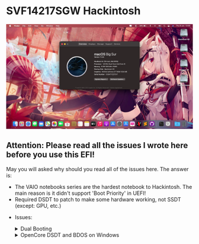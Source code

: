 # SVF14217SGW Hackintosh

![lspcon_debug](./img/desktop.png)

## Attention: Please read all the issues I wrote here before you use this EFI!
May you will asked why should you read all of the issues here. The answer is:
- The VAIO notebooks series are the hardest notebook to Hackintosh. The main reason is it didn't support 'Boot Priority' in UEFI!
- Required DSDT to patch to make some hardware working, not SSDT (except: GPU, etc.)

* Issues:
	<details>
		<summary>Dual Booting</summary>
		For some reason, almost VAIO notebooks come from 2016 or older (I donn't sure about that!) didn't have any option in UEFI called: 'Boot Priority'. So, that mean there're many challenge come with that. To fixed this, we inly have 1 solution: Using EasyUEFI to custom boot entry! Download <a href="https://www.easyuefi.com/index-us.html">EasyUEFI</a>
		To add OpenCore and make it boot first instead of Windows Boot Manager (WBM). Please choose OpenCore.efi from /EFI/OC/OpenCore.efi. For full guide, please read <a href="https://www.olarila.com/topic/13072-dual-boot-guide-clover-and-open-core/">here.</a>
	</details>

	<details>
		<summary>OpenCore DSDT and BDOS on Windows</summary>
		As you now, OpenCore is my favourite bootloader because:
			- Support more OSes
			- Faster booting than Chameleon (Legacy) and Clover
			- And more...
		Beside, there're also many error come with this bootloader. Like using DSDT instead SSDT. The main reason for this is there are lot of various kext support more hardware. That mean you needn't use DSDT anymore, only use SSDT and hot-patch. But the VAIO notebooks aren't! They required DDST to make macOS read their battery! And that mean OpenCore will inject our patched DSDT to all OSes and it cause BDOS on Windows! Luckily, Olarila have make a version to make OpenCore didn't inject patched DSDT to all OSes. You can check this: <a href="https://github.com/OlarilaHackintosh/OpenCore_NO_ACPI">OpenCore_No_ACPI</a>
		More info about inject ACPI inject, you can read <a href="https://dortania.github.io/OpenCore-Install-Guide/why-oc.html#does-opencore-always-inject-smbios-and-acpi-data-into-other-oses">here.</a>
	</details>
